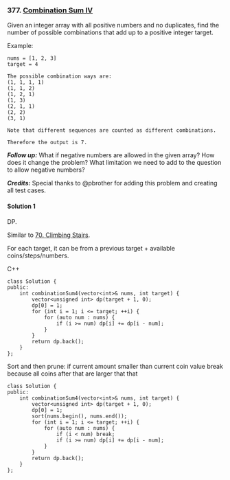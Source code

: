 ### 377\. [Combination Sum IV](https://leetcode.com/problems/combination-sum-iv/)

Given an integer array with all positive numbers and no duplicates, find the number of possible combinations that add up to a positive integer target.

Example:
```
nums = [1, 2, 3]
target = 4

The possible combination ways are:
(1, 1, 1, 1)
(1, 1, 2)
(1, 2, 1)
(1, 3)
(2, 1, 1)
(2, 2)
(3, 1)

Note that different sequences are counted as different combinations.

Therefore the output is 7.
```

***Follow up:***
What if negative numbers are allowed in the given array?
How does it change the problem?
What limitation we need to add to the question to allow negative numbers?

***Credits:***
Special thanks to @pbrother for adding this problem and creating all test cases.


#### Solution 1

DP.

Similar to [70. Climbing Stairs](70_climbStairs.md).

For each target, it can be from a previous target + available coins/steps/numbers.

C++

```
class Solution {
public:
    int combinationSum4(vector<int>& nums, int target) {
        vector<unsigned int> dp(target + 1, 0);
        dp[0] = 1;
        for (int i = 1; i <= target; ++i) {
            for (auto num : nums) {
                if (i >= num) dp[i] += dp[i - num];
            }
        }
        return dp.back();
    }
};
```

Sort and then prune: if current amount smaller than current coin value break because
all coins after that are larger that that

```
class Solution {
public:
    int combinationSum4(vector<int>& nums, int target) {
        vector<unsigned int> dp(target + 1, 0);
        dp[0] = 1;
        sort(nums.begin(), nums.end());
        for (int i = 1; i <= target; ++i) {
            for (auto num : nums) {
                if (i < num) break;
                if (i >= num) dp[i] += dp[i - num];
            }
        }
        return dp.back();
    }
};
```
